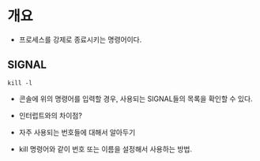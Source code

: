 # 개요
- 프로세스를 강제로 종료시키는 명령어이다. 



## SIGNAL
```
kill -l
```
- 콘솔에 위의 명령어를 입력할 경우, 사용되는 SIGNAL들의 목록을 확인할 수 있다. 

- 인터럽트와의 차이점?
- 자주 사용되는 번호들에 대해서 알아두기
- kill 명령어와 같이 번호 또는 이름을 설정해서 사용하는 방법. 
